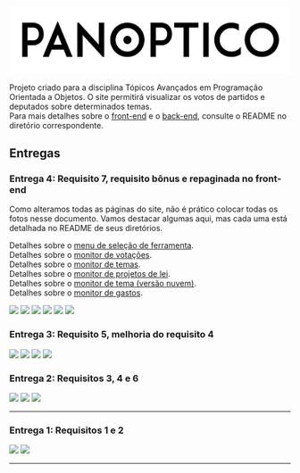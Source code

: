 <img src="frontend/src/assets/logo_black.png" width=600px>  

Projeto criado para a disciplina Tópicos Avançados em Programação Orientada a Objetos. O site permitirá visualizar os votos de partidos e deputados sobre determinados temas.  
Para mais detalhes sobre o [front-end](./frontend/README.md) e o [back-end](./backend/README.md), consulte o README no diretório correspondente.  


## Entregas
### Entrega 4: Requisito 7, requisito bônus e repaginada no front-end
Como alteramos todas as páginas do site, não é prático colocar todas os fotos nesse documento.
Vamos destacar algumas aqui, mas cada uma está detalhada no README de seus diretórios.

Detalhes sobre o [menu de seleção de ferramenta](./frontend/src/app/pages/monitor-menu/README.md).  
Detalhes sobre o [monitor de votações](./frontend/src/app/pages/mon-ent-votings/README.md).  
Detalhes sobre o [monitor de temas](./frontend/src/app/pages/mon-ent-subjects/README.md).  
Detalhes sobre o [monitor de projetos de lei](./frontend/src/app/pages/mon-ent-proposicoes/README.md).  
Detalhes sobre o [monitor de tema (versão nuvem)](./frontend/src/app/pages/mon-ent-votes-subjects/README.md).  
Detalhes sobre o [monitor de gastos](./frontend/src/app/pages/mon-dep-expenses/README.md).  


<img src="https://cdn.discordapp.com/attachments/766101843276988416/921521992589541396/unknown.png">
<img src="https://cdn.discordapp.com/attachments/766101843276988416/921522751473344522/unknown.png">
<img src="https://cdn.discordapp.com/attachments/766101843276988416/921528776175779840/unknown.png">
<img src="https://cdn.discordapp.com/attachments/766101843276988416/921525769820315739/unknown.png">
<img src="https://cdn.discordapp.com/attachments/766101843276988416/921527201596330054/unknown.png">
<img src="https://cdn.discordapp.com/attachments/802326923660886138/921549384355840010/unknown.png">

### Entrega 3: Requisito 5, melhoria do requisito 4
<img src="https://cdn.discordapp.com/attachments/766087042199191562/913421944781668463/unknown.png">
<img src="https://cdn.discordapp.com/attachments/766087042199191562/913424223358300180/unknown.png">

<img src="https://cdn.discordapp.com/attachments/766087042199191562/913420237771276338/unknown.png">
<img src="https://cdn.discordapp.com/attachments/766087042199191562/913420616017797150/unknown.png">

### Entrega 2: Requisitos 3, 4 e 6
<img src="https://cdn.discordapp.com/attachments/802326923660886138/906352110113783878/unknown.png">
<img src="https://cdn.discordapp.com/attachments/802326923660886138/906352660515549194/unknown.png">
<img src="https://cdn.discordapp.com/attachments/802326923660886138/906353882853175306/unknown.png">

-----

### Entrega 1: Requisitos 1 e 2
<img src="https://cdn.discordapp.com/attachments/897521344315531294/898619054712061982/unknown.png">
<img src="https://cdn.discordapp.com/attachments/897521344315531294/898619219200053328/unknown.png">

-----
